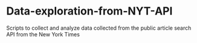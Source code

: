# Data-exploration-from-NYT-API
Scripts to collect and analyze data collected from the public article search API from the New York Times
